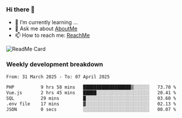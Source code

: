 ### Hi there 👋

- 🌱 I’m currently learning ...
- 💬 Ask me about [AboutMe](https://www.itzcy.com/about)
- 📫 How to reach me: [ReachMe](https://www.itzcy.com/about)

![ReadMe Card](https://github-readme-stats-ten-gilt.vercel.app/api?username=SuperChenYun&show_icons=true&title_color=fff&icon_color=79ff97&text_color=9f9f9f&bg_color=151515&hide_border=true)

### Weekly development breakdown
<!--START_SECTION:waka-->

```txt
From: 31 March 2025 - To: 07 April 2025

PHP          9 hrs 58 mins   ██████████████████▒░░░░░░   73.70 %
Vue.js       2 hrs 45 mins   █████░░░░░░░░░░░░░░░░░░░░   20.41 %
SQL          29 mins         █░░░░░░░░░░░░░░░░░░░░░░░░   03.60 %
.env file    17 mins         ▓░░░░░░░░░░░░░░░░░░░░░░░░   02.13 %
JSON         0 secs          ░░░░░░░░░░░░░░░░░░░░░░░░░   00.07 %
```

<!--END_SECTION:waka-->
